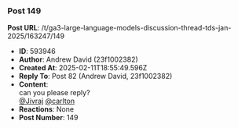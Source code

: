 ### Post 149
**Post URL**: /t/ga3-large-language-models-discussion-thread-tds-jan-2025/163247/149
- **ID**: 593946
- **Author**: Andrew David (23f1002382)
- **Created At**: 2025-02-11T18:55:49.596Z
- **Reply To**: Post 82 (Andrew David, 23f1002382)
- **Content**:  
  can you please reply?<br>
<a class="mention" href="/u/jivraj">@Jivraj</a> <a class="mention" href="/u/carlton">@carlton</a>
- **Reactions**: None
- **Post Number**: 149

